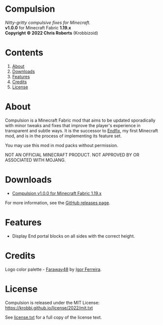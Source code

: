 # Compulsion
_Nitty-gritty compulsive fixes for Minecraft._  
__v1.0.0__ for Minecraft Fabric __1.19.x__  
__Copyright &copy; 2022 Chris Roberts__ (Krobbizoid)

# Contents
1. [About](#about)
2. [Downloads](#downloads)
3. [Features](#features)
4. [Credits](#credits)
5. [License](#license)

# About
Compulsion is a Minecraft Fabric mod that aims to be updated sporadically with
minor tweaks and fixes that improve the player's experience in transparent and
subtle ways. It is the successor to
[Endfix](https://github.com/krobbi/fabricmc-endfix), my first Minecraft mod,
and is in the process of implementing its feature set.

You may use this mod in mod packs without permission.

NOT AN OFFICIAL MINECRAFT PRODUCT. NOT APPROVED BY OR ASSOCIATED WITH MOJANG.

# Downloads
* [Compulsion v1.0.0 for Minecraft Fabric 1.19.x](https://github.com/krobbi/compulsion/releases/download/v1.0.0/compulsion-1.0.0.jar)

For more information, see the [GitHub releases page](https://github.com/krobbi/compulsion/releases).

# Features
* Display End portal blocks on all sides with the correct height.

# Credits
Logo color palette - [Faraway48](https://lospec.com/palette-list/faraway48) by
[Igor Ferreira](https://diemorth.github.io/diemorth).

# License
Compulsion is released under the MIT License:  
https://krobbi.github.io/license/2022/mit.txt

See [license.txt](./license.txt) for a full copy of the license text.
